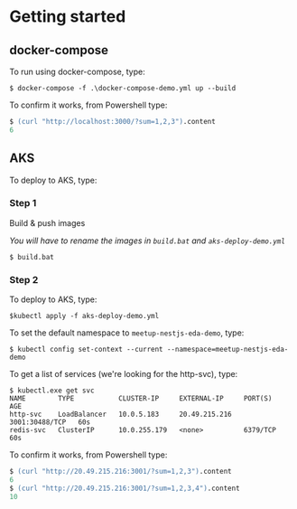 # Getting started

## docker-compose

To run using docker-compose, type:

```
$ docker-compose -f .\docker-compose-demo.yml up --build
```

To confirm it works, from Powershell type:
```ps
$ (curl "http://localhost:3000/?sum=1,2,3").content
6
```

## AKS

To deploy to AKS, type:

### Step 1

Build & push images

_You will have to rename the images in `build.bat` and `aks-deploy-demo.yml`_

```
$ build.bat
```

### Step 2

To deploy to AKS, type:
```
$kubectl apply -f aks-deploy-demo.yml
```

To set the default namespace to `meetup-nestjs-eda-demo`, type:
```
$ kubectl config set-context --current --namespace=meetup-nestjs-eda-demo
```

To get a list of services (we're looking for the http-svc), type:
```
$ kubectl.exe get svc
NAME        TYPE           CLUSTER-IP     EXTERNAL-IP     PORT(S)          AGE
http-svc    LoadBalancer   10.0.5.183     20.49.215.216   3001:30488/TCP   60s
redis-svc   ClusterIP      10.0.255.179   <none>          6379/TCP         60s
```

To confirm it works, from Powershell type:
```ps
$ (curl "http://20.49.215.216:3001/?sum=1,2,3").content
6
$ (curl "http://20.49.215.216:3001/?sum=1,2,3,4").content
10
```
